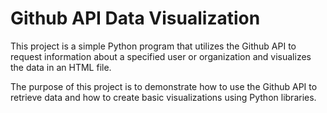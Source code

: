 # Github API Data Visualization

This project is a simple Python program that utilizes the Github API to request information about a specified 
user or organization and visualizes the data in an HTML file. 


The purpose of this project is to demonstrate how to use the Github API to retrieve data and how to create basic visualizations using Python libraries.
